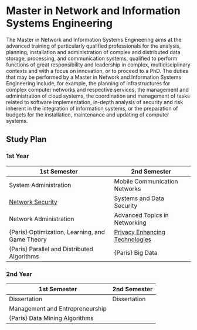 # Master in Network and Information Systems Engineering

The Master in Network and Information Systems Engineering aims at the advanced training of particularly qualified professionals for the analysis, planning, installation and administration of complex and distributed data storage, processing, and communication systems, qualified to perform functions of great responsibility and leadership in complex, multidisciplinary contexts and with a focus on innovation, or to proceed to a PhD. The duties that may be performed by a Master in Network and Information Systems Engineering include, for example, the planning of infrastructures for complex computer networks and respective services, the management and administration of cloud systems, the coordination and management of tasks related to software implementation, in-depth analysis of security and risk inherent in the integration of information systems, or the preparation of budgets for the installation, maintenance and updating of computer systems.

## Study Plan

### 1st Year

| 1st Semester                                                       | 2nd Semester                       |
|--------------------------------------------------------------------|------------------------------------|
| System Administration	                                             | Mobile Communication Networks      |
| [Network Security](https://github.com/MitsukiS16/Network-Security) | Systems and Data Security          |
| Network Administration                                             | Advanced Topics in Networking      |
| {Paris} Optimization, Learning, and Game Theory                    | [Privacy Enhancing Technologies]() |
| {Paris} Parallel and Distributed Algorithms                        | {Paris} Big Data                   |

### 2nd Year

| 1st Semester                       | 2nd Semester        |
|----------------------------------- |---------------------|
| Dissertation                       | Dissertation        |
| Management and Entrepreneurship    |                     |
| {Paris} Data Mining Algorithms     |                     |

